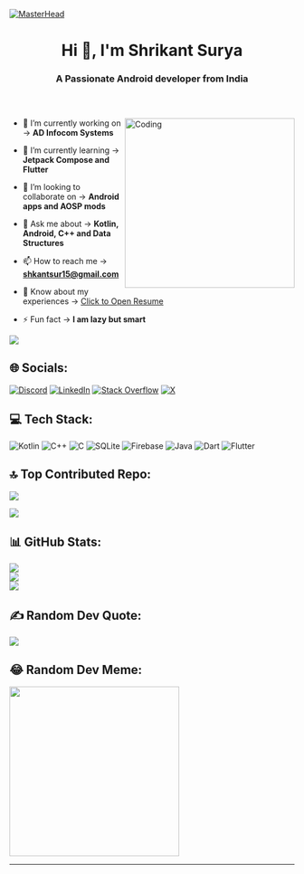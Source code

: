 [![MasterHead](https://1.bp.blogspot.com/-7A4WynwLsMw/XbBpCXG8fHI/AAAAAAAAMt4/uOa1bpLskYgrwGbllhSu2SDj_Mig8SXJQCLcBGAsYHQ/s1600/2000_600px.gif)](https://surya1c.io)

<h1 align="center">Hi 👋, I'm Shrikant Surya</h1>
<h3 align="center">A Passionate Android developer from India</h3>

<h5> &nbsp; </h5>

<img align="right"  alt="Coding" width="300" src="https://media.giphy.com/media/iIqmM5tTjmpOB9mpbn/giphy.gif">


- 🔭 I’m currently working on -> **AD Infocom Systems**

- 🌱 I’m currently learning -> **Jetpack Compose and Flutter**

- 👯 I’m looking to collaborate on -> **Android apps and AOSP mods**

- 💬 Ask me about -> **Kotlin, Android, C++ and Data Structures**

- 📫 How to reach me -> **shkantsur15@gmail.com**

- 📄 Know about my experiences -> [ Click to Open Resume ](https://drive.google.com/file/d/1l1ShjEIhbXY8cXJ5lN8wVViYXOl_GAG8/view?usp=drivesdk)

- ⚡ Fun fact -> **I am lazy but smart**

[![](https://visitcount.itsvg.in/api?id=Surya1c&icon=2&color=12)](https://visitcount.itsvg.in)
## 🌐 Socials:
[![Discord](https://img.shields.io/badge/Discord-%237289DA.svg?logo=discord&logoColor=white)](https://discord.gg/discordapp.com/users/701687874478669936) [![LinkedIn](https://img.shields.io/badge/LinkedIn-%230077B5.svg?logo=linkedin&logoColor=white)](https://linkedin.com/in/shrikant-suryawanshi-7597591bb) [![Stack Overflow](https://img.shields.io/badge/-Stackoverflow-FE7A16?logo=stack-overflow&logoColor=white)](https://stackoverflow.com/users/23280233) [![X](https://img.shields.io/badge/X-black.svg?logo=X&logoColor=white)](https://x.com/shkantsur) 

## 💻 Tech Stack:
![Kotlin](https://img.shields.io/badge/kotlin-%237F52FF.svg?style=plastic&logo=kotlin&logoColor=white) ![C++](https://img.shields.io/badge/c++-%2300599C.svg?style=plastic&logo=c%2B%2B&logoColor=white) ![C](https://img.shields.io/badge/c-%2300599C.svg?style=plastic&logo=c&logoColor=white) ![SQLite](https://img.shields.io/badge/sqlite-%2307405e.svg?style=plastic&logo=sqlite&logoColor=white) ![Firebase](https://img.shields.io/badge/firebase-%23039BE5.svg?style=plastic&logo=firebase) ![Java](https://img.shields.io/badge/java-%23ED8B00.svg?style=plastic&logo=openjdk&logoColor=white) ![Dart](https://img.shields.io/badge/dart-%230175C2.svg?style=plastic&logo=dart&logoColor=white) ![Flutter](https://img.shields.io/badge/Flutter-%2302569B.svg?style=plastic&logo=Flutter&logoColor=white)

## 🔝 Top Contributed Repo:
![](https://github-contributor-stats.vercel.app/api?username=shrikantsurya1c&limit=5&theme=dark&combine_all_yearly_contributions=true)

[![](https://visitcount.itsvg.in/api?id=Surya1c&icon=2&color=12)](https://visitcount.itsvg.in)

## 📊 GitHub Stats:
![](https://github-readme-stats.vercel.app/api?username=shrikantsurya1c&theme=dark&hide_border=true&include_all_commits=true&count_private=true)<br/>
![](https://github-readme-streak-stats.herokuapp.com/?user=shrikantsurya1c&theme=dark&hide_border=true)<br/>
![](https://github-readme-stats.vercel.app/api/top-langs/?username=shrikantsurya1c&theme=dark&hide_border=true&include_all_commits=true&count_private=true&layout=compact)

## ✍️ Random Dev Quote:
![](https://quotes-github-readme.vercel.app/api?type=horizontal&theme=dark)


## 😂 Random Dev Meme:
<img src='https://randommeme-five.vercel.app/' style="height: 300px;"/>

---



